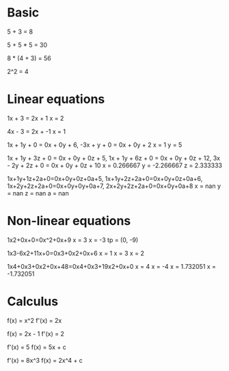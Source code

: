 # Basic
5 + 3 = 8

5 + 5 * 5 = 30

8 * (4 + 3) = 56

2^2 = 4

# Linear equations
1x + 3 = 2x + 1
x = 2

4x - 3 = 2x + -1
x = 1

1x + 1y + 0 = 0x + 0y + 6, -3x + y + 0 = 0x + 0y + 2
x = 1
y = 5

1x + 1y + 3z + 0 = 0x + 0y + 0z + 5, 1x + 1y + 6z + 0 = 0x + 0y + 0z + 12, 3x - 2y + 2z + 0 = 0x + 0y + 0z + 10
x = 0.266667
y = -2.266667
z = 2.333333

1x+1y+1z+2a+0=0x+0y+0z+0a+5, 1x+1y+2z+2a+0=0x+0y+0z+0a+6, 1x+2y+2z+2a+0=0x+0y+0y+0a+7, 2x+2y+2z+2a+0=0x+0y+0a+8
x = nan
y = nan
z = nan
a = nan

# Non-linear equations
1x2+0x+0=0x^2+0x+9
x = 3
x = -3
tp = (0, -9)

1x3-6x2+11x+0=0x3+0x2+0x+6
x = 1
x = 3
x = 2

1x4+0x3+0x2+0x+48=0x4+0x3+19x2+0x+0
x = 4
x = -4
x = 1.732051
x = -1.732051

# Calculus
f(x) = x^2
f'(x) = 2x

f(x) = 2x - 1
f'(x) = 2

f'(x) = 5
f(x) = 5x + c

f'(x) = 8x^3
f(x) = 2x^4 + c

